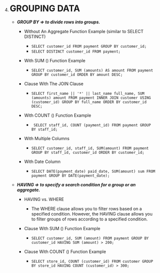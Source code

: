 4.  # GROUPING DATA

    -   **_GROUP BY => to divide rows into groups._**

        -   Without An Aggregate Function Example (similar to SELECT DISTINCT)

            -   `SELECT customer_id FROM payment GROUP BY customer_id;`
            -   `SELECT DISTINCT customer_id FROM payment;`

        -   With SUM () Function Example

            -   `SELECT customer_id, SUM (amounts) AS amount FROM payment GROUP BY customer_id ORDER BY amount DESC;`

        -   Clause With The JOIN Clause

            -   `SELECT first_name || '*' || last_name full_name, SUM (amounts) amount FROM payment INNER JOIN customer USING (customer_id) GROUP BY full_name ORDER BY customer_id DESC;`

        -   With COUNT () Function Example

            -   ` SELECT staff_id, COUNT (payment_id) FROM payment GROUP BY staff_id;`

        -   With Multiple Columns

            -   `SELECT customer_id, staff_id, SUM(amount) FROM payment GROUP BY staff_id, customer_id ORDER BY customer_id;`

        -   With Date Column

            -   `SELECT DATE(payment_date) paid_date, SUM(amount) sum FROM payment GROUP BY DATE(payment_date);`

    -   **_HAVING => to specify a search condition for a group or an aggregate._**

        -   HAVING vs. WHERE

            -   The WHERE clause allows you to filter rows based on a specified
                condition. However, the HAVING clause allows you to filter groups
                of rows according to a specified condition.

        -   Clause With SUM () Function Example

            -   `SELECT customer_id, SUM (amount) FROM payment GROUP BY customer_id HAVING SUM (amount) > 200;`

        -   Clause With COUNT () Function Example

            -   `SELECT store_id, COUNT (customer_id) FROM customer GROUP BY store_id HAVING COUNT (customer_id) > 300;`
